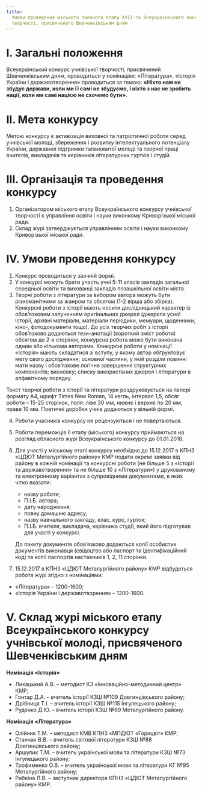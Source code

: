 ```yaml
---
title:
  Умови проведення міського заочного етапу ХVІІ-го Всеукраїнського конкурсу учнівської
  творчості, присвяченого Шевченківським дням
---
```


# І. Загальні положення

Всеукраїнський конкурс учнівської творчості, присвячений Шевченківським дням, проводиться у номінаціях: «Література», «Історія України і державотворення» проводиться за темою: **«Ніхто нам не збудує держави, коли ми її самі не збудуємо, і ніхто з нас не зробить нації, коли ми самі нацією не схочемо бути»**.

# ІІ. Мета конкурсу

Метою конкурсу є активізація виховної та патріотичної роботи серед учнівської молоді, збереження і розвитку інтелектуального потенціалу України, державної підтримки талановитої молоді та творчої праці вчителів, викладачів та керівників літературних гуртків і студій.

# ІІІ. Організація та проведення конкурсу

1.  Організатором міського етапу Всеукраїнського конкурсу учнівської творчості є управління освіти і науки виконкому Криворізької міської ради.
2.  Склад журі затверджується управлінням освіти і науки виконкому Криворізької міської ради.

# ІV. Умови проведення конкурсу

1.  Конкурс проводиться у заочній формі.
2.  У конкурсі можуть брати участь учні 5-11 класів закладів загальної середньої освіти та вихованці закладів позашкільної освіти міста.
3.  Творчі роботи з літератури за вибором автора можуть бути різноманітними за жанром та обсягом (1-2 вірша або збірка). Конкурсні роботи з історії мають носити дослідницький характер із обов’язковим залученням оригінальних джерел (джерела усної історії, архівні матеріали, матеріали періодики, мемуари, щоденники, кіно-, фотодокументи тощо). До усіх творчих робіт з історії обов’язково додаються тези-анотації (короткий зміст роботи) обсягом до 2-х сторінок, конкурсна робота може бути виконана одним або кількома авторами. Конкурсні роботи у номінації «Історія» мають складатися зі вступу, у якому автор обґрунтовує мету свого дослідження; основної частини, у якій розділи повинні мати назву і обов’язкове логічне завершення структурних компонентів; висновку; списку використаних джерел і літератури в алфавітному порядку.

Текст творчої роботи з історії та літератури роздруковується на папері формату А4, шрифт Times New Roman, 14 кегль, інтервал 1,5, обсяг роботи – 15-25 сторінок, поля: ліве
30 мм, нижнє і верхнє по 20 мм, праве 10 мм. Поетичні доробки учнів додаються у вільній формі.

4.  Роботи учасників конкурсу не рецензуються і не повертаються.
5.  Роботи переможців ІІ етапу (міського) конкурсу приймаються на розгляд обласного журі Всеукраїнського конкурсу до 01.01.2018.
6.  Для участі у міському етапі конкурсу необхідно до 15.12.2017 в КПНЗ «ЦДЮТ Металургійного району» КМР подати окремі заявки від району в кожній номінації та конкурсні роботи (не більше 5 з «Історії та державотворення» та не більше 10 з «Літератури») у друкованому та електронному варіантах з супровідними документами, в яких чітко вказати:

    - назву роботи;
    - П.І.Б. автора;
    - дату народження;
    - повну домашню адресу;
    - назву навчального закладу, клас, курс, гурток;
    - П.І.Б. вчителя, викладача, керівника студії, який його підготував для участі у конкурсі.

    До пакету документів обов’язково додаються копії особистих документів виконавця (свідоцтво або паспорт та ідентифікаційний код) та копії паспортів наставників 1, 2, 11 сторінки.

7.  15.12.2017 в КПНЗ «ЦДЮТ Металургійного району» КМР відбудеться робота журі згідно з номінаціями:

- «Література» – 1200-1600;
- «Історія України і державотворення» – 1200-1600.

# V. Склад журі міського етапу Всеукраїнського конкурсу учнівської молоді, присвяченого Шевченківським дням

**Номінація «Історія»**

- Лихацький А.В. – методист КЗ «Інноваційно-методичний центр» КМР;
- Гонтар Д.А. – вчитель історії КЗШ №109 Довгинцівського району;
- Дрібниця Т.І. – вчитель історії КЗШ №115 Інгулецького району;
- Руденко Д.Ю. – вчитель історії КЗШ №69 Металургійного району.

**Номінація «Література»**

- Олійник Т.М. – методист КМВ КПНЗ «МПДЮТ «Горицвіт» КМР;
- Станчак В.В. – вчитель світової літератури КЗШ №88 Довгинцівського району;
- Аршулик Т.М. – вчитель української мови та літератури КЗШ №73 Інгулецького району;
- Трофименко О.В. – вчитель української мови та літератури КГ №95 Металургійного району;
- Рибкіна Л.В. – заступник директора КПНЗ «ЦДЮТ Металургійного району» КМР.
